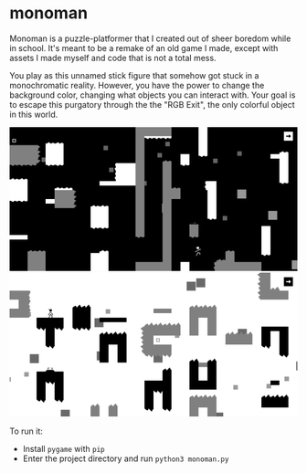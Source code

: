 # monoman

Monoman is a puzzle-platformer that I created out of sheer boredom while in school. It's
meant to be a remake of an old game I made, except with assets I made myself and code
that is not a total mess.

You play as this unnamed stick figure that somehow got stuck in a monochromatic reality.
However, you have the power to change the background color, changing what objects you
can interact with. Your goal is to escape this purgatory through the the "RGB Exit", the 
only colorful object in this world.

[<img src="markdown/shot1.png">](markdown/shot1.png)
[<img src="markdown/shot2.png">](markdown/shot2.png)

To run it:
- Install `pygame` with `pip` 
- Enter the project directory and run `python3 monoman.py`